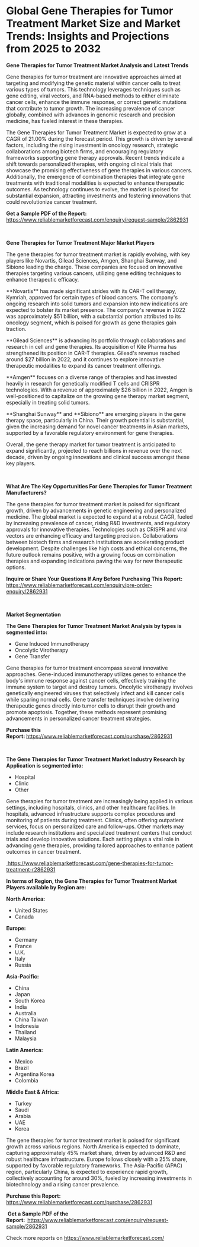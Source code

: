 <p><h1>Global Gene Therapies for Tumor Treatment Market Size and Market Trends: Insights and Projections from 2025 to 2032</h1></p><p><strong>Gene Therapies for Tumor Treatment Market Analysis and Latest Trends</strong></p>
<p><p>Gene therapies for tumor treatment are innovative approaches aimed at targeting and modifying the genetic material within cancer cells to treat various types of tumors. This technology leverages techniques such as gene editing, viral vectors, and RNA-based methods to either eliminate cancer cells, enhance the immune response, or correct genetic mutations that contribute to tumor growth. The increasing prevalence of cancer globally, combined with advances in genomic research and precision medicine, has fueled interest in these therapies.</p><p>The Gene Therapies for Tumor Treatment Market is expected to grow at a CAGR of 21.00% during the forecast period. This growth is driven by several factors, including the rising investment in oncology research, strategic collaborations among biotech firms, and encouraging regulatory frameworks supporting gene therapy approvals. Recent trends indicate a shift towards personalized therapies, with ongoing clinical trials that showcase the promising effectiveness of gene therapies in various cancers. Additionally, the emergence of combination therapies that integrate gene treatments with traditional modalities is expected to enhance therapeutic outcomes. As technology continues to evolve, the market is poised for substantial expansion, attracting investments and fostering innovations that could revolutionize cancer treatment.</p></p>
<p><strong>Get a Sample PDF of the Report:&nbsp;</strong> <a href="https://www.reliablemarketforecast.com/enquiry/request-sample/2862931?utm_campaign=2516&utm_medium=2&utm_source=Github&utm_content=ia&utm_term=12032025&utm_id=gene-therapies-for-tumor-treatment">https://www.reliablemarketforecast.com/enquiry/request-sample/2862931</a></p>
<p>&nbsp;</p>
<p><strong>Gene Therapies for Tumor Treatment Major Market Players</strong></p>
<p><p>The gene therapies for tumor treatment market is rapidly evolving, with key players like Novartis, Gilead Sciences, Amgen, Shanghai Sunway, and Sibiono leading the charge. These companies are focused on innovative therapies targeting various cancers, utilizing gene editing techniques to enhance therapeutic efficacy.</p><p>**Novartis** has made significant strides with its CAR-T cell therapy, Kymriah, approved for certain types of blood cancers. The company's ongoing research into solid tumors and expansion into new indications are expected to bolster its market presence. The company's revenue in 2022 was approximately $51 billion, with a substantial portion attributed to its oncology segment, which is poised for growth as gene therapies gain traction.</p><p>**Gilead Sciences** is advancing its portfolio through collaborations and research in cell and gene therapies. Its acquisition of Kite Pharma has strengthened its position in CAR-T therapies. Gilead's revenue reached around $27 billion in 2022, and it continues to explore innovative therapeutic modalities to expand its cancer treatment offerings.</p><p>**Amgen** focuses on a diverse range of therapies and has invested heavily in research for genetically modified T cells and CRISPR technologies. With a revenue of approximately $26 billion in 2022, Amgen is well-positioned to capitalize on the growing gene therapy market segment, especially in treating solid tumors.</p><p>**Shanghai Sunway** and **Sibiono** are emerging players in the gene therapy space, particularly in China. Their growth potential is substantial, given the increasing demand for novel cancer treatments in Asian markets, supported by a favorable regulatory environment for gene therapies.</p><p>Overall, the gene therapy market for tumor treatment is anticipated to expand significantly, projected to reach billions in revenue over the next decade, driven by ongoing innovations and clinical success amongst these key players.</p></p>
<p>&nbsp;</p>
<p><strong>What Are The Key Opportunities For Gene Therapies for Tumor Treatment Manufacturers?</strong></p>
<p><p>The gene therapies for tumor treatment market is poised for significant growth, driven by advancements in genetic engineering and personalized medicine. The global market is expected to expand at a robust CAGR, fueled by increasing prevalence of cancer, rising R&D investments, and regulatory approvals for innovative therapies. Technologies such as CRISPR and viral vectors are enhancing efficacy and targeting precision. Collaborations between biotech firms and research institutions are accelerating product development. Despite challenges like high costs and ethical concerns, the future outlook remains positive, with a growing focus on combination therapies and expanding indications paving the way for new therapeutic options.</p></p>
<p><strong>Inquire or Share Your Questions If Any Before Purchasing This Report:</strong> <a href="https://www.reliablemarketforecast.com/enquiry/pre-order-enquiry/2862931?utm_campaign=2516&utm_medium=2&utm_source=Github&utm_content=ia&utm_term=12032025&utm_id=gene-therapies-for-tumor-treatment">https://www.reliablemarketforecast.com/enquiry/pre-order-enquiry/2862931</a></p>
<p>&nbsp;</p>
<p><strong>Market Segmentation</strong></p>
<p><strong>The Gene Therapies for Tumor Treatment Market Analysis by types is segmented into:</strong></p>
<p><ul><li> Gene Induced Immunotherapy</li><li>Oncolytic Virotherapy</li><li>Gene Transfer </li></ul></p>
<p><p>Gene therapies for tumor treatment encompass several innovative approaches. Gene-induced immunotherapy utilizes genes to enhance the body's immune response against cancer cells, effectively training the immune system to target and destroy tumors. Oncolytic virotherapy involves genetically engineered viruses that selectively infect and kill cancer cells while sparing normal cells. Gene transfer techniques involve delivering therapeutic genes directly into tumor cells to disrupt their growth and promote apoptosis. Together, these methods represent promising advancements in personalized cancer treatment strategies.</p></p>
<p><strong>Purchase this Report:&nbsp;</strong><a href="https://www.reliablemarketforecast.com/purchase/2862931?utm_campaign=2516&utm_medium=2&utm_source=Github&utm_content=ia&utm_term=12032025&utm_id=gene-therapies-for-tumor-treatment">https://www.reliablemarketforecast.com/purchase/2862931</a></p>
<p>&nbsp;</p>
<p><strong>The Gene Therapies for Tumor Treatment Market Industry Research by Application is segmented into:</strong></p>
<p><ul><li> Hospital</li><li>Clinic</li><li>Other </li></ul></p>
<p><p>Gene therapies for tumor treatment are increasingly being applied in various settings, including hospitals, clinics, and other healthcare facilities. In hospitals, advanced infrastructure supports complex procedures and monitoring of patients during treatment. Clinics, often offering outpatient services, focus on personalized care and follow-ups. Other markets may include research institutions and specialized treatment centers that conduct trials and develop innovative solutions. Each setting plays a vital role in advancing gene therapies, providing tailored approaches to enhance patient outcomes in cancer treatment.</p></p>
<p><a href="https://www.reliablemarketforecast.com/gene-therapies-for-tumor-treatment-r2862931?utm_campaign=2516&utm_medium=2&utm_source=Github&utm_content=ia&utm_term=12032025&utm_id=gene-therapies-for-tumor-treatment">&nbsp;https://www.reliablemarketforecast.com/gene-therapies-for-tumor-treatment-r2862931</a></p>
<p><strong>In terms of Region, the Gene Therapies for Tumor Treatment Market Players available by Region are:</strong></p>
<p>
    <p> <strong> North America: </strong>
        <ul>
            <li>United States</li>
            <li>Canada</li>
        </ul>
        </p> 
    <p> <strong> Europe: </strong>
        <ul>
            <li>Germany</li>
            <li>France</li>
            <li>U.K.</li>
            <li>Italy</li>
            <li>Russia</li>
        </ul>
        </p> 
    <p> <strong> Asia-Pacific: </strong>
        <ul>
            <li>China</li>
            <li>Japan</li>
            <li>South Korea</li>
            <li>India</li>
            <li>Australia</li>
            <li>China Taiwan</li>
            <li>Indonesia</li>
            <li>Thailand</li>
            <li>Malaysia</li>
        </ul>
        </p> 
    <p> <strong> Latin America: </strong>
        <ul>
            <li>Mexico</li>
            <li>Brazil</li>
            <li>Argentina Korea</li>
            <li>Colombia</li>
        </ul>
        </p> 
    <p> <strong> Middle East & Africa: </strong>
        <ul>
            <li>Turkey</li>
            <li>Saudi</li>
            <li>Arabia</li>
            <li>UAE</li>
            <li>Korea</li>
        </ul>
    </p>
    </p>
<p><p>The gene therapies for tumor treatment market is poised for significant growth across various regions. North America is expected to dominate, capturing approximately 45% market share, driven by advanced R&D and robust healthcare infrastructure. Europe follows closely with a 25% share, supported by favorable regulatory frameworks. The Asia-Pacific (APAC) region, particularly China, is expected to experience rapid growth, collectively accounting for around 30%, fueled by increasing investments in biotechnology and a rising cancer prevalence.</p></p>
<p><strong>Purchase this Report: </strong><a href="https://www.reliablemarketforecast.com/purchase/2862931?utm_campaign=2516&utm_medium=2&utm_source=Github&utm_content=ia&utm_term=12032025&utm_id=gene-therapies-for-tumor-treatment">https://www.reliablemarketforecast.com/purchase/2862931</a></p>
<p>&nbsp;<strong>Get a Sample PDF of the Report:&nbsp;&nbsp;</strong><a href="https://www.reliablemarketforecast.com/enquiry/request-sample/2862931?utm_campaign=2516&utm_medium=2&utm_source=Github&utm_content=ia&utm_term=12032025&utm_id=gene-therapies-for-tumor-treatment">https://www.reliablemarketforecast.com/enquiry/request-sample/2862931</a></p>
<p><strong></strong></p>
<p>Check more reports on <a href="https://www.reliablemarketforecast.com/?utm_campaign=2516&utm_medium=2&utm_source=Github&utm_content=ia&utm_term=12032025&utm_id=gene-therapies-for-tumor-treatment">https://www.reliablemarketforecast.com/</a></p>